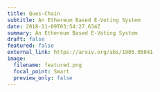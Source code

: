 ```yaml
---
title: Ques-Chain
subtitle: An Ethereum Based E-Voting System
date: 2018-11-09T03:54:27.634Z
summary: An Ethereum Based E-Voting System
draft: false
featured: false
external_link: https://arxiv.org/abs/1905.05041
image:
  filename: featured.png
  focal_point: Smart
  preview_only: false
---
```

